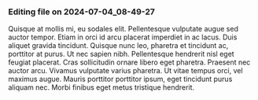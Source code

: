 

### Editing file on 2024-07-04_08-49-27

Quisque at mollis mi, eu sodales elit. Pellentesque vulputate augue sed auctor tempor. Etiam in orci id arcu placerat imperdiet in ac lacus. Duis aliquet gravida tincidunt. Quisque nunc leo, pharetra et tincidunt ac, porttitor at purus. Ut nec sapien nibh. Pellentesque hendrerit nisl eget feugiat placerat. Cras sollicitudin ornare libero eget pharetra. Praesent nec auctor arcu. Vivamus vulputate varius pharetra. Ut vitae tempus orci, vel maximus augue. Mauris porttitor porttitor ipsum, eget tincidunt purus aliquam nec. Morbi finibus eget metus tristique hendrerit.


